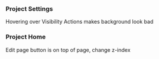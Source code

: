 ### Project Settings
Hovering over Visibility Actions makes background look bad

### Project Home
Edit page button is on top of page, change z-index